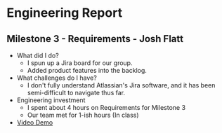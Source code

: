 # Engineering Report

## Milestone 3 - Requirements - Josh Flatt

* What did I do?
  * I spun up a Jira board for our group.
  * Added product features into the backlog.
* What challenges do I have?
  * I don't fully understand Atlassian's Jira software, and it has been semi-difficult to navigate thus far.
* Engineering investment
  * I spent about 4 hours on Requirements for Milestone 3
  * Our team met for 1-ish hours (In class)
* [Video Demo](https://youtu.be/-------)
